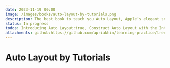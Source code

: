 ```yaml
---
date: 2023-11-19 00:00
image: /images/books/auto-layout-by-tutorials.png
description: The best book to teach you Auto Layout, Apple’s elegant solution to making your user interfaces flexible and adaptable.
status: In progress
todos: Introducing Auto Layout:true, Construct Auto Layout with the Interface Builder:true, Stack View:true, Construct Auto Layout with Code:false, Scroll View:false, Self-Sizing Views:false, Layout Guides:false, Content-Hugging & Compression-Resistance Priorities:false, Animating Auto Layout Constraints:false, Adaptive Layout:false, Dynamic Type:false, Internationalization & Localization:false, Common Auto Layout Issues:false, Under the Hood of Auto Layout:false, Optimizing Auto Layout Performance:false, Layout Prototyping with Playgrounds:false, Auto Layout for External Displays:false, Designing Custom Controls:false, Conclusion:false
attachments: github:https://github.com/apriakhin/learning-practice/tree/main/books/auto-layout-by-tutorials
---
```

# Auto Layout by Tutorials
